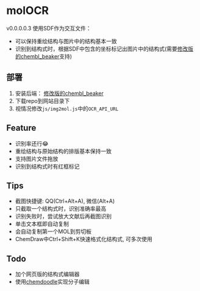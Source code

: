 # molOCR

v0.0.0.0.3
使用SDF作为交互文件：
+ 可以保持重绘结构与图片中的结构基本一致
+ 识别到结构式时，根据SDF中包含的坐标标记出图片中的结构式(需要[修改版的chembl_beaker](https://github.com/def-fun/chembl_beaker/tree/v1.1)支持)

## 部署
1. 安装后端： [修改版的chembl_beaker](https://github.com/def-fun/chembl_beaker/tree/v1.1)
2. 下载repo到网站目录下
3. 视情况修改`js/img2mol.js`中的`OCR_API_URL`

## Feature
- 识别率还行😂
- 重绘结构与原始结构的排版基本保持一致
- 支持图片文件拖放
- 识别到结构式时有红框标记

## Tips
- 截图快捷键: QQ(Ctrl+Alt+A), 微信(Alt+A)
- 只截取一个结构式时，识别准确率最高
- 识别失败时，尝试放大文献后再截图识别
- 单击文本框即自动复制
- 会自动复制第一个MOL到剪切板
- ChemDraw中Ctrl+Shift+K快速格式化结构式, 可多次使用

## Todo
- 加个网页版的结构式编辑器
- 使用[chemdoodle](https://web.chemdoodle.com/tutorial/loading-data#customise-template)实现分子编辑
